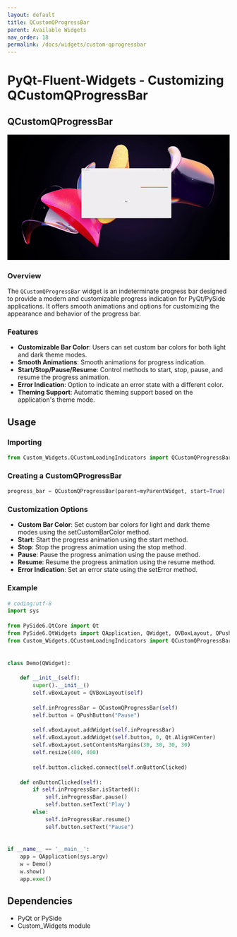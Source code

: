 ```yaml
---
layout: default
title: QCustomQProgressBar
parent: Available Widgets
nav_order: 18
permalink: /docs/widgets/custom-qprogressbar
---
```


# PyQt-Fluent-Widgets - Customizing QCustomQProgressBar

## QCustomQProgressBar

![QCustomArcLoader GIF](https://github.com/KhamisiKibet/Docs-QT-PyQt-PySide-Custom-Widgets/raw/main/images/custom-qprogressbar.gif)

### Overview
The `QCustomQProgressBar` widget is an indeterminate progress bar designed to provide a modern and customizable progress indication for PyQt/PySide applications. It offers smooth animations and options for customizing the appearance and behavior of the progress bar.

### Features
- **Customizable Bar Color**: Users can set custom bar colors for both light and dark theme modes.
- **Smooth Animations**: Smooth animations for progress indication.
- **Start/Stop/Pause/Resume**: Control methods to start, stop, pause, and resume the progress animation.
- **Error Indication**: Option to indicate an error state with a different color.
- **Theming Support**: Automatic theming support based on the application's theme mode.

## Usage
### Importing
```python
from Custom_Widgets.QCustomLoadingIndicators import QCustomQProgressBar
```

### Creating a CustomQProgressBar
```python
progress_bar = QCustomQProgressBar(parent=myParentWidget, start=True)
```

### Customization Options
- **Custom Bar Color**: Set custom bar colors for light and dark theme modes using the setCustomBarColor method.
- **Start**: Start the progress animation using the start method.
- **Stop**: Stop the progress animation using the stop method.
- **Pause**: Pause the progress animation using the pause method.
- **Resume**: Resume the progress animation using the resume method.
- **Error Indication**: Set an error state using the setError method.

### Example
```python
# coding:utf-8
import sys

from PySide6.QtCore import Qt
from PySide6.QtWidgets import QApplication, QWidget, QVBoxLayout, QPushButton
from Custom_Widgets.QCustomLoadingIndicators import QCustomQProgressBar


class Demo(QWidget):

    def __init__(self):
        super().__init__()
        self.vBoxLayout = QVBoxLayout(self)
    
        self.inProgressBar = QCustomQProgressBar(self)
        self.button = QPushButton("Pause")

        self.vBoxLayout.addWidget(self.inProgressBar)
        self.vBoxLayout.addWidget(self.button, 0, Qt.AlignHCenter)
        self.vBoxLayout.setContentsMargins(30, 30, 30, 30)
        self.resize(400, 400)

        self.button.clicked.connect(self.onButtonClicked)

    def onButtonClicked(self):
        if self.inProgressBar.isStarted():
            self.inProgressBar.pause()
            self.button.setText('Play')
        else:
            self.inProgressBar.resume()
            self.button.setText("Pause")


if __name__ == '__main__':
    app = QApplication(sys.argv)
    w = Demo()
    w.show()
    app.exec()
```

## Dependencies
- PyQt or PySide
- Custom_Widgets module